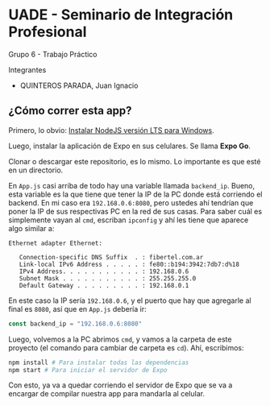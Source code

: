 # UADE - Seminario de Integración Profesional

Grupo 6 - Trabajo Práctico

Integrantes

* QUINTEROS PARADA, Juan Ignacio

## ¿Cómo correr esta app?

Primero, lo obvio: [Instalar NodeJS versión LTS para Windows](https://nodejs.org/en/download/).

Luego, instalar la aplicación de Expo en sus celulares. Se llama **Expo Go**.

Clonar o descargar este repositorio, es lo mismo. Lo importante
es que esté en un directorio.

En `App.js` casi arriba de todo hay una variable llamada `backend_ip`. Bueno, esta variable es la que tiene que tener la IP de la PC donde está corriendo el backend. En mi caso era `192.168.0.6:8080`, pero ustedes ahí tendrían que poner la IP de sus respectivas PC en la red de sus casas. Para saber cuál es simplemente vayan al `cmd`, escriban `ipconfig` y ahí les tiene que aparece algo similar a:

```
Ethernet adapter Ethernet:

   Connection-specific DNS Suffix  . : fibertel.com.ar
   Link-local IPv6 Address . . . . . : fe80::b194:3942:7db7:d%18
   IPv4 Address. . . . . . . . . . . : 192.168.0.6
   Subnet Mask . . . . . . . . . . . : 255.255.255.0
   Default Gateway . . . . . . . . . : 192.168.0.1
```

En este caso la IP sería `192.168.0.6`, y el puerto que hay que agregarle al final es `8080`, así que en `App.js` debería ir:

```js
const backend_ip = "192.168.0.6:8080"
```

Luego, volvemos a la PC abrimos `cmd`, y vamos a la carpeta de este proyecto (el comando
para cambiar de carpeta es `cd`).
Ahí, escribimos:

```sh
npm install # Para instalar todas las dependencias
npm start # Para iniciar el servidor de Expo
```

Con esto, ya va a quedar corriendo el servidor de Expo que se
va a encargar de compilar nuestra app para mandarla al celular.
